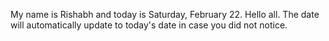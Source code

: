 My name is Rishabh and today is Saturday, February 22. Hello all. The date will automatically update to today's date in case you did not notice.
